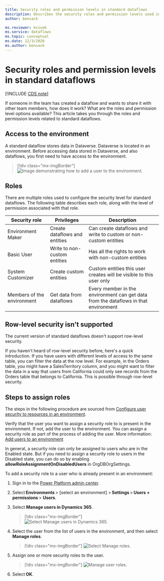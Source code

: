 ```yaml
---
title: Security roles and permission levels in standard dataflows
description: Describes the security roles and permission levels used in standard dataflows.
author: bensack

ms.reviewer: kvivek
ms.service: dataflows
ms.topic: conceptual
ms.date: 12/3/2020
ms.author: bensack
---
```


# Security roles and permission levels in standard dataflows

[!INCLUDE [CDS note](../includes/cc-data-platform-banner.md)]

If someone in the team has created a dataflow and wants to share it with other team members, how does it work? What are the roles and permission level options available? This article takes you through the roles and permission levels related to standard dataflows.

## Access to the environment

A standard dataflow stores data in Dataverse. Dataverse is located in an environment. Before accessing data stored in Dataverse, and also dataflows, you first need to have access to the environment.

> [!div class="mx-imgBorder"]
> ![Image demonstrating how to add a user to the environment.](/power-platform/admin/media/add-user.png)

## Roles

There are multiple roles used to configure the security level for standard dataflows. The following table describes each role, along with the level of permission associated with that role.

| Security role              | Privileges                     | Description                                                  |
| -------------------------- | ------------------------------ | ------------------------------------------------------------ |
| Environment Maker          | Create dataflows and entities  | Can create dataflows and write to custom or non-custom entities |
| Basic User   | Write to non-custom entities | Has all the rights to work with non-custom entities          |
| System Customizer          | Create custom entities         | Custom entities this user creates will be visible to this user only |
| Members of the environment | Get data from dataflows        | Every member in the environment can get data from the dataflows in that environment |

## Row-level security isn't supported

The current version of standard dataflows doesn't support row-level security.

If you haven't heard of row-level security before, here's a quick introduction. If you have users with different levels of access to the same table, you can filter the data at the row level. For example, in the Orders table, you might have a SalesTerritory column, and you might want to filter the data in a way that users from California could only see records from the Orders table that belongs to California. This is possible through row-level security.

## Steps to assign roles

The steps in the following procedure are sourced from [Configure user security to resources in an environment](/power-platform/admin/database-security). 

Verify that the user you want to assign a security role to is present in the environment. If not, add the user to the environment. You can assign a security role as part of the process of adding the user. More information: [Add users to an environment](/power-platform/admin/add-users-to-environment)

In general, a security role can only be assigned to users who are in the Enabled state. But if you need to assign a security role to users in the Disabled state, you can do so by enabling **allowRoleAssignmentOnDisabledUsers** in OrgDBOrgSettings.

To add a security role to a user who is already present in an environment:

1. Sign in to the [Power Platform admin center](https://admin.powerplatform.microsoft.com/).

2. Select **Environments** > [select an environment] > **Settings** > **Users + permissions** > **Users**.

3. Select **Manage users in Dynamics 365**.

   > [!div class="mx-imgBorder"]
   > ![Select Manage users in Dynamics 365.](/power-platform/admin/media/manage-users-dynamics-365.png)

4. Select the user from the list of users in the environment, and then select **Manage roles**.

   > [!div class="mx-imgBorder"]
   > ![Select Manage roles.](/power-platform/admin/media/select-manage-roles.png)

5. Assign one or more security roles to the user.

   > [!div class="mx-imgBorder"]
   > ![Manage user roles.](/power-platform/admin/media/manage-user-roles.png)

6. Select **OK**.